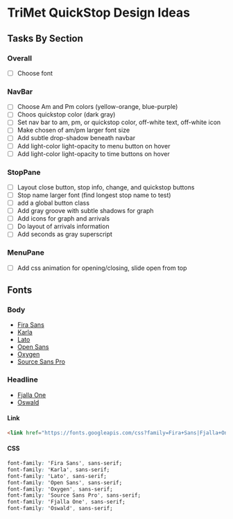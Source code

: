 # TriMet QuickStop Design Ideas

## Tasks By Section
### Overall
- [ ] Choose font
### NavBar
- [ ] Choose Am and Pm colors (yellow-orange, blue-purple)
- [ ] Choos quickstop color (dark gray)
- [ ] Set nav bar to am, pm, or quickstop color, off-white text, off-white icon
- [ ] Make chosen of am/pm larger font size
- [ ] Add subtle drop-shadow beneath navbar
- [ ] Add light-color light-opacity to menu button on hover
- [ ] Add light-color light-opacity to time buttons on hover
### StopPane
- [ ] Layout close button, stop info, change, and quickstop buttons
- [ ] Stop name larger font (find longest stop name to test)
- [ ] add a global button class
- [ ] Add gray groove with subtle shadows for graph
- [ ] Add icons for graph and arrivals
- [ ] Do layout of arrivals information
- [ ] Add seconds as gray superscript
### MenuPane
- [ ] Add css animation for opening/closing, slide open from top

## Fonts
### Body
* [Fira Sans](https://fonts.google.com/specimen/Fira+Sans)
* [Karla](https://fonts.google.com/specimen/Karla)
* [Lato](https://fonts.google.com/specimen/Lato)
* [Open Sans](https://fonts.google.com/specimen/Open+Sans)
* [Oxygen](https://fonts.google.com/specimen/Oxygen)
* [Source Sans Pro](https://fonts.google.com/specimen/Source+Sans+Pro)
### Headline
* [Fjalla One](https://fonts.google.com/specimen/Fjalla+One)
* [Oswald](https://fonts.google.com/specimen/Oswald)

#### Link
```html
<link href="https://fonts.googleapis.com/css?family=Fira+Sans|Fjalla+One|Karla|Lato|Open+Sans|Oswald|Oxygen|Source+Sans+Pro" rel="stylesheet">
```
#### CSS
```css
font-family: 'Fira Sans', sans-serif;
font-family: 'Karla', sans-serif;
font-family: 'Lato', sans-serif;
font-family: 'Open Sans', sans-serif;
font-family: 'Oxygen', sans-serif;
font-family: 'Source Sans Pro', sans-serif;
font-family: 'Fjalla One', sans-serif;
font-family: 'Oswald', sans-serif;
```
